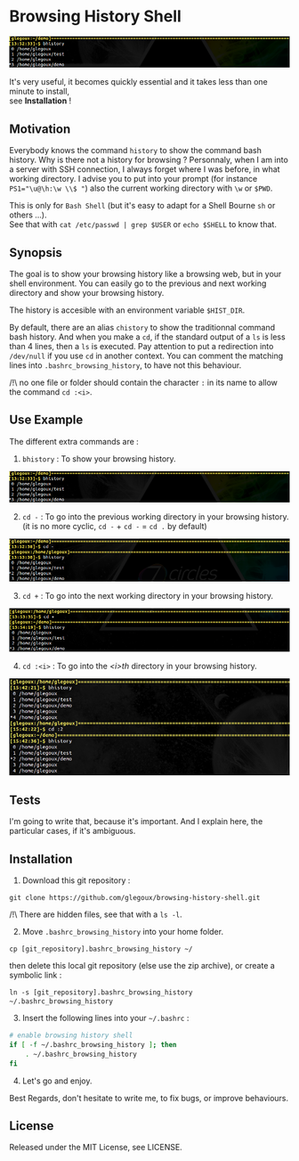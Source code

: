 # Browsing History Shell

![alt text][bhistory]

It's very useful, it becomes quickly essential and it takes less than one minute to install,  
see **Installation** !

## Motivation

Everybody knows the command `history` to show the command bash history. Why is there not a history for browsing ? Personnaly, when I am into a server with SSH connection, I always forget where I was before, in what working directory. I advise you to put into your prompt (for instance `PS1="\u@\h:\w \\$ "`) also the current working directory with `\w` or `$PWD`.

This is only for `Bash Shell` (but it's easy to adapt for a Shell Bourne `sh` or others ...).  
See that with `cat /etc/passwd | grep $USER` or `echo $SHELL` to know that.

## Synopsis

The goal is to show your browsing history like a browsing web, but in your shell environment. You can easily go to the previous and next working directory and show your browsing history. 

The history is accesible with an environment variable `$HIST_DIR`.

By default, there are an alias `chistory` to show the traditionnal command bash history. And when you make a `cd`, if the standard output of a `ls` is less than 4 lines, then a `ls` is executed. Pay attention to put a redirection into `/dev/null` if you use `cd` in another context. You can comment the matching lines into `.bashrc_browsing_history`, to have not this behaviour.

/!\ no one file or folder should contain the character `:` in its name to allow the command `cd :<i>`.

## Use Example

The different extra commands are :

1) `bhistory` : To show your browsing history.

![alt text][bhistory]

2) `cd -` : To go into the previous working directory in your browsing history.
            (it is no more cyclic, `cd -` + `cd -` = `cd .` by default) 

![alt text][cdprevious]

3) `cd +` : To go into the next working directory in your browsing history.

![alt text][cdnext]

4) `cd :<i>` : To go into the *\<i\>th* directory in your browsing history.

![alt text][cdhistory]

## Tests

I'm going to write that, because it's important. And I explain here, the particular cases, if it's ambiguous.

## Installation

1) Download this git repository :

```
git clone https://github.com/glegoux/browsing-history-shell.git
```

/!\ There are hidden files, see that with a `ls -l`.

2) Move `.bashrc_browsing_history` into your home folder.

```
cp [git_repository].bashrc_browsing_history ~/
```

then delete this local git repository (else use the zip archive), or create a symbolic link :

```
ln -s [git_repository].bashrc_browsing_history ~/.bashrc_browsing_history
```

3) Insert the following lines into your `~/.bashrc` :

```bash
# enable browsing history shell
if [ -f ~/.bashrc_browsing_history ]; then
    . ~/.bashrc_browsing_history
fi
```

4) Let's go and enjoy.

Best Regards, don't hesitate to write me, to fix bugs, or improve behaviours.

## License 

Released under the MIT License, see LICENSE.

[bhistory]: https://github.com/glegoux/browsing-history-shell/blob/master/bhistory.png "bhistory"
[cdprevious]: https://github.com/glegoux/browsing-history-shell/blob/master/cdprevious.png "cdprevious"
[cdnext]: https://github.com/glegoux/browsing-history-shell/blob/master/cdnext.png "cdnext"
[cdhistory]: https://github.com/glegoux/browsing-history-shell/blob/master/cdhistory.png "cdhistory"

